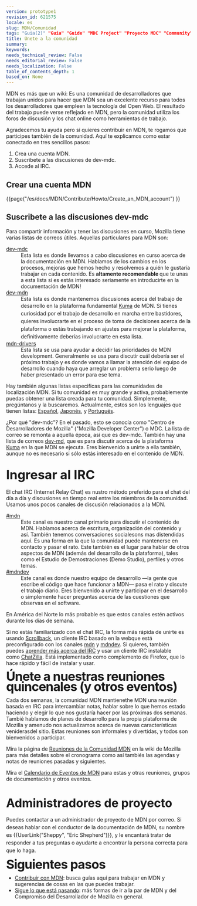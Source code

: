 ```yaml
---
version: prototype1
revision_id: 621575
locale: es
slug: MDN/Comunidad
tags: "Guia(2)" "Guía" "Guide" "MDC Project" "Proyecto MDC" "Community" "Comunidad" "Documentación" "Documentation"
title: Únete a la comunidad
summary: 
keywords: 
needs_technical_review: False
needs_editorial_review: False
needs_localization: False
table_of_contents_depth: 1
based_on: None
---
```

<p>MDN es más que un wiki: Es una comunidad de desarrolladores que trabajan unidos para hacer que MDN sea un excelente recurso para todos los desarrolladores que empleen la tecnología del Open Web. El resultado del trabajo puede verse reflejado en MDN, pero la comunidad utiliza los foros de discusión y los chat online como herramientas de trabajo.</p>
<p>Agradecemos tu ayuda pero si quieres contribuir en MDN, te rogamos que participes también de la comunidad. Aquí te explicamos como estar conectado en tres sencillos pasos:</p>
<ol>
 <li>Crea una cuenta MDN.</li>
 <li>Suscribete a las discusiones de dev-mdc.</li>
 <li>Accede al IRC.</li>
</ol>
<h2 id="Crear_una_cuenta_MDN">Crear una cuenta MDN</h2>
<p>{{page("/es/docs/MDN/Contribute/Howto/Create_an_MDN_account") }}</p>
<h2 id="Suscribete_a_las_discusiones_dev-mdc">Suscribete a las discusiones dev-mdc</h2>
<p>Para compartir información y tener las discusiones en curso, Mozilla tiene varias listas de correos útiles. Aquellas particulares para MDN son:</p>
<dl>
 <dt>
  <a href="https://lists.mozilla.org/listinfo/dev-mdc">dev-mdc</a></dt>
 <dd>
  Esta lista es donde llevamos a cabo discusiones en curso acerca de la documentación en MDN. Hablamos de los cambios en los procesos, mejoras que hemos hecho y resolvemos a quién le gustaría trabajar en cada contenido. Es&nbsp;<strong>altamente recomendable&nbsp;</strong>que te unas a esta lista si es estás interesado seriamente en introducirte en la documentación de MDN!</dd>
 <dt>
  <a href="https://lists.mozilla.org/listinfo/dev-mdn">dev-mdn</a></dt>
 <dd>
  Esta lista es donde mantenemos discusiones acerca del trabajo de desarrollo en la plataforma fundamental&nbsp;<a href="https://developer.mozilla.org/en-US/docs/Project:MDN/Kuma" style="line-height: 1.5; text-decoration: underline;">Kuma</a>&nbsp;de MDN<span style="line-height: 1.5;">. Si tienes curiosidad por el trabajo de desarrollo en marcha entre bastidores, quieres involucrarte en el proceso de toma de decisiones acerca de la plataforma o estás trabajando en ajustes para mejorar la plataforma, definitivamente deberías involucrarte en esta lista.</span></dd>
 <dt>
  <a href="https://lists.mozilla.org/listinfo/mdn-drivers">mdn-drivers</a></dt>
 <dd>
  Esta lista se usa para ayudar a decidir las prioridades de MDN development. Generalmente se usa para discutir cuál debería ser el próximo trabajo y es donde vamos a llamar la atención del equipo de desarrollo cuando haya que arreglar un problema serio luego de haber presentado un error para ese tema.</dd>
</dl>
<p>Hay también algunas listas especificas para las comunidades de localización MDN. Si tu comunidad es muy grande y activa, probablemente puedas obtener una lista creada para tu comunidad. Simplemente, pregúntanos y la buscaremos. Actualmente, estos son los lenguajes que tienen listas:&nbsp;<a href="https://lists.mozilla.org/listinfo/dev-mdc-es">Español</a>,&nbsp;<a href="https://lists.mozilla.org/listinfo/dev-mdc-ja">Japonés</a>, y&nbsp;<a href="https://lists.mozilla.org/listinfo/dev-mdc-pt">Portugués</a>.</p>
<p>¿Por qué "dev-mdc"? En el pasado, esto se conocía como "Centro de Desarrolladores de Mozilla" ("Mozilla Developer Center") o MDC. La lista de correo se remonta a aquella época, así que es dev-mdc. También hay una lista de correos&nbsp;<a href="https://lists.mozilla.org/listinfo/dev-mdn" title="https://lists.mozilla.org/listinfo/dev-mdn">dev-md</a>, que es para discutir acerca de la plataforma <a href="https://github.com/mozilla/kuma" title="https://github.com/mozilla/kuma">Kuma</a>&nbsp;en la que MDN se ejecuta. Eres bienvenido a unirte a ella también, aunque no es necesario si sólo estás interesado en el contenido de MDN.</p>
<h2 id="Ingresar_al_IRC"><span style="font-size: 2.142857142857143rem;">Ingresar al IRC</span></h2>
<p>El chat IRC (Internet Relay Chat) es nustro método preferido para el chat del día a día y discusiones en tiempo real entre los miembros de la comunidad. Usamos unos pocos canales de discusión relacionados a la MDN.</p>
<dl>
 <dt>
  <a href="irc://irc.mozilla.org/mdn" title="irc://irc.mozilla.org/mdn">#mdn</a></dt>
 <dd>
  Este canal es nuestro canal primario para discutir el contenido de MDN. Hablamos acerca de escritura, organización del contenido y así. También tenemos conversaciones socialesons mas distendidas aquí. Es una forma en la que la comunidad puede mantenerse en contacto y pasar el rato. Este también es el lugar para hablar de otros aspectos de MDN (además del desarrollo de la plataforma), tales como el Estudio de Demostraciones (Demo Studio), perfiles y otros temas.</dd>
 <dt>
  <a href="irc://irc.mozilla.org/mdndev" title="irc://irc.mozilla.org/mdndev">#mdndev</a></dt>
 <dd>
  Este canal es donde nuestro equipo de desarrollo —la gente que escribe el código que hace funcionar a MDN— pasa el rato y discute el trabajo diario. Eres bienvenido a unirte y participar en el desarrollo o simplemente hacer preguntas acerca de las cuestiones que observas en el software.</dd>
</dl>
<p>En América del Norte lo más probable es que estos canales estén activos durante los días de semana.</p>
<p>Si no estás familiarizado con el chat IRC, la forma más rápida de unirte es usando <a href="http://scrollback.io/">Scrollback</a>, un cliente IRC basado en la webque está preconfigurado con los canales&nbsp;<a href="http://scrollback.io/mozdn/">mdn</a>&nbsp;y&nbsp;<a href="http://scrollback.io/mdndev/">mdndev</a>. Si quieres, también puedes&nbsp;<a href="http://wiki.mozilla.org/IRC" title="http://wiki.mozilla.org/IRC">aprender más acerca del IRC</a>&nbsp;y usar un cliente IRC instalable como&nbsp;<a href="https://addons.mozilla.org/en-US/firefox/addon/chatzilla/" title="https://addons.mozilla.org/en-US/firefox/addon/chatzilla/">ChatZilla</a>. Está implementado como complemento de Firefox, que lo hace rápido y fácil de instalar y usar.</p>
<p><span style="font-size: 2.142857142857143rem; font-weight: 700; letter-spacing: -1px; line-height: 28px;">Únete a nuestras reuniones quincenales (y otros eventos)</span></p>
<p>Cada dos semanas, la comunidad MDN mantienethe MDN una reunión basada en IRC para intercambiar notas, hablar sobre lo que hemos estado haciendo y elegir lo que nos gustaría hacer por las próximas dos semanas. Tambié hablamos de planes de desarrollo para la propia plataforma de Mozilla y amenudo nos actualizamos acerca de nuevas características veniderasdel sitio. Estas reuniones son informales y divertidas, y todos son bienvenidos a participar.</p>
<p>Mira la página de&nbsp;<a href="https://wiki.mozilla.org/MDN/Community_meetings" title="https://wiki.mozilla.org/MDN/Community_meetings">Reuniones de la Comunidad MDN</a>&nbsp;en la wiki de Mozilla para más detalles sobre el cronograma como así tambiés las agendas y notas de reuniones pasadas y siguientes.</p>
<p>Mira el&nbsp;<a href="https://mail.mozilla.com/home/publiccalendar@mozilla.com/MDN_Events.html">Calendario de Eventos de MDN</a>&nbsp;para estas y otras reuniones, grupos de documentación y otros eventos.</p>
<h2 id="Administradores_de_proyecto" style="margin-bottom: 20px; line-height: 28px; font-size: 2rem;">Administradores de proyecto</h2>
<p><span style="font-size: 14px; font-weight: normal; line-height: 1.5;">Puedes contactar a un administrador de proyecto de MDN por correo. Si deseas hablar con el conductor de la documentación de MDN, su nombre es {{UserLink("Sheppy", "Eric Shepherd")}}, y le encantará tratar de responder a tus preguntas o ayudarte a encontrar la persona correcta para que lo haga.</span></p>
<p><span style="font-size: 2.142857142857143rem; font-weight: 700; letter-spacing: -1px; line-height: 28px;">Siguientes pasos</span></p>
<ul>
 <li><a href="/en-US/docs/Project:MDN/Contributing" title="/en-US/docs/Project:MDN/Contributing">Contribuir con MDN</a>: busca guías aquí para trabajar en MDN y sugerencias de cosas en las que puedes trabajar.</li>
 <li><a href="/en-US/docs/Project:MDN/Contributing/Follow_what_s_happening" title="/en-US/docs/Project:MDN/Contributing/Follow_what_s_happening">Sigue lo que está pasando</a>: más formas de ir a la par de MDN y del Compromiso del Desarrollador de Mozilla en general.</li>
</ul>

